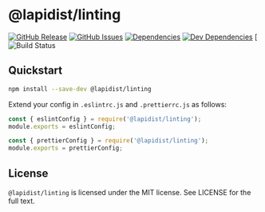 # @lapidist/linting

[![GitHub Release](https://img.shields.io/github/release/bylapidist/linting.svg?style=flat)](https://github.com/bylapidist/linting/releases)
[![GitHub Issues](https://img.shields.io/github/issues/bylapidist/linting.svg?style=flat)](https://github.com/bylapidist/linting/issues)
[![Dependencies](https://david-dm.org/bylapidist/linting/status.svg?style=flat)](https://david-dm.org/bylapidist/linting)
[![Dev Dependencies](https://david-dm.org/bylapidist/linting/dev-status.svg)](https://david-dm.org/bylapidist/linting?type=dev)
[![Build Status](https://github.com/bylapidist/linting/workflows/Release/badge.svg)

## Quickstart

```bash
npm install --save-dev @lapidist/linting
```

Extend your config in `.eslintrc.js` and `.prettierrc.js` as follows:

```js
const { eslintConfig } = require('@lapidist/linting');
module.exports = eslintConfig;
```

```js
const { prettierConfig } = require('@lapidist/linting');
module.exports = prettierConfig;
```

## License
`@lapidist/linting` is licensed under the MIT license. See LICENSE for the full text.
